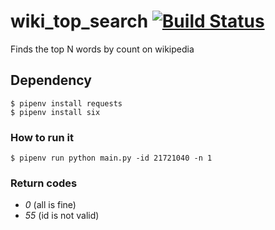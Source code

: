 # wiki_top_search [![Build Status](https://travis-ci.org/Flukas88/wiki_top_search.svg?branch=master)](https://travis-ci.org/Flukas88/wiki_top_search)
Finds the top N words by count on wikipedia


## Dependency 
    $ pipenv install requests
    $ pipenv install six

### How to run it
    $ pipenv run python main.py -id 21721040 -n 1

### Return codes
- *0* (all is fine)
- *55* (id is not valid)
